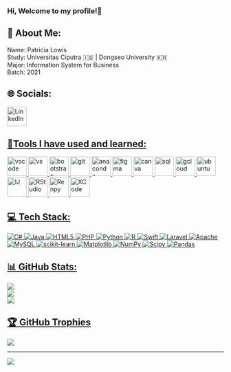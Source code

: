 ### Hi, Welcome to my profile!👋
<!--
## Skils and Experience
* 💻 HTML, CSS, JavaScript, Laravel, SQL, PHP, C#, R
* 📈 Tableau, Excel, Spreadsheet
* 📱 Swift
* 🖌️ Figma, Canva
![Patricia's GitHub stats](https://github-readme-stats.vercel.app/api?username=P1X3L07&show_icons=true&hide=contribs,prs&cache_seconds=86400&theme=ambient_gradient)
-->
## 💫 About Me:
<p align="left">
Name: Patricia Lowis <br> Study: Universitas Ciputra 🇮🇩 | Dongseo University 🇰🇷 <br> Major: Information System for Business <br>Batch: 2021
</p>

## 🌐 Socials:
<p align="left">
<a href="https://linkedin.com/in/PatriciaLowis "><img src="https://cdn.jsdelivr.net/gh/devicons/devicon@latest/icons/linkedin/linkedin-original.svg" alt="LinkedIn" width="45" height="45"/>

## 🚀Tools I have used and learned:
<p align="left">
<img src="https://cdn.jsdelivr.net/gh/devicons/devicon@latest/icons/vscode/vscode-original.svg" alt="vscode" width="45" height="45" />
<img src="https://cdn.jsdelivr.net/gh/devicons/devicon@latest/icons/visualstudio/visualstudio-original.svg" alt="vs" width="45" height="45" />
<img src="https://cdn.jsdelivr.net/gh/devicons/devicon@latest/icons/bootstrap/bootstrap-original.svg" alt="bootstrap" width="45" height="45"/>
<img src="https://cdn.jsdelivr.net/gh/devicons/devicon@latest/icons/git/git-original.svg" alt="git" width="45" height="45"/>
<img src="https://cdn.jsdelivr.net/gh/devicons/devicon@latest/icons/anaconda/anaconda-original.svg" alt="anaconda" width="45" height="45"/>
<img src="https://cdn.jsdelivr.net/gh/devicons/devicon@latest/icons/figma/figma-original.svg" alt="figma" width="45" height="45"/>
<img src="https://cdn.jsdelivr.net/gh/devicons/devicon@latest/icons/canva/canva-original.svg" alt="canva" width="45" height="45"/>
<img src="https://cdn.jsdelivr.net/gh/devicons/devicon@latest/icons/mysql/mysql-original-wordmark.svg" alt="sql" width="45" height="45"/>
<img src="https://cdn.jsdelivr.net/gh/devicons/devicon@latest/icons/googlecloud/googlecloud-original.svg" alt="gcloud" width="45" height="45"/>
<img src="https://cdn.jsdelivr.net/gh/devicons/devicon@latest/icons/ubuntu/ubuntu-original.svg" alt="ubuntu" width="45" height="45"/>
<img src="https://cdn.jsdelivr.net/gh/devicons/devicon@latest/icons/intellij/intellij-original.svg" alt="IJ" width="45" height="45"/>
<img src="https://cdn.jsdelivr.net/gh/devicons/devicon@latest/icons/r/r-original.svg" alt="RStudio" width="45" height="45"/>
<img src="https://cdn.jsdelivr.net/gh/devicons/devicon@latest/icons/renpy/renpy-original.svg" alt="Renpy" width="45" height="45"/>
<img src="https://cdn.jsdelivr.net/gh/devicons/devicon@latest/icons/xcode/xcode-original.svg" alt="XCode" width="45" height="45"/>
</p>
          

## 💻 Tech Stack:
![C#](https://img.shields.io/badge/c%23-%23239120.svg?style=for-the-badge&logo=csharp&logoColor=white) ![Java](https://img.shields.io/badge/java-%23ED8B00.svg?style=for-the-badge&logo=openjdk&logoColor=white) ![HTML5](https://img.shields.io/badge/html5-%23E34F26.svg?style=for-the-badge&logo=html5&logoColor=white) ![PHP](https://img.shields.io/badge/php-%23777BB4.svg?style=for-the-badge&logo=php&logoColor=white) ![Python](https://img.shields.io/badge/python-3670A0?style=for-the-badge&logo=python&logoColor=ffdd54) ![R](https://img.shields.io/badge/r-%23276DC3.svg?style=for-the-badge&logo=r&logoColor=white) ![Swift](https://img.shields.io/badge/swift-F54A2A?style=for-the-badge&logo=swift&logoColor=white) ![Laravel](https://img.shields.io/badge/laravel-%23FF2D20.svg?style=for-the-badge&logo=laravel&logoColor=white) ![Apache](https://img.shields.io/badge/apache-%23D42029.svg?style=for-the-badge&logo=apache&logoColor=white) ![MySQL](https://img.shields.io/badge/mysql-4479A1.svg?style=for-the-badge&logo=mysql&logoColor=white) ![scikit-learn](https://img.shields.io/badge/scikit--learn-%23F7931E.svg?style=for-the-badge&logo=scikit-learn&logoColor=white) ![Matplotlib](https://img.shields.io/badge/Matplotlib-%23ffffff.svg?style=for-the-badge&logo=Matplotlib&logoColor=black) ![NumPy](https://img.shields.io/badge/numpy-%23013243.svg?style=for-the-badge&logo=numpy&logoColor=white) ![Scipy](https://img.shields.io/badge/SciPy-%230C55A5.svg?style=for-the-badge&logo=scipy&logoColor=%white) ![Pandas](https://img.shields.io/badge/pandas-%23150458.svg?style=for-the-badge&logo=pandas&logoColor=white)
## 📊 GitHub Stats:
![](https://github-readme-stats.vercel.app/api?username=P1X3L07&theme=midnight-purple&hide_border=true&include_all_commits=true&count_private=true)<br/>
![](https://github-readme-streak-stats.herokuapp.com/?user=P1X3L07&theme=midnight-purple&hide_border=true)<br/>
![](https://github-readme-stats.vercel.app/api/top-langs/?username=P1X3L07&theme=midnight-purple&hide_border=true&include_all_commits=true&count_private=true&layout=compact)

## 🏆 GitHub Trophies
![](https://github-profile-trophy.vercel.app/?username=P1X3L07&theme=radical&no-frame=true&no-bg=false&margin-w=4)

---
[![](https://visitcount.itsvg.in/api?id=P1X3L07&icon=9&color=11)](https://visitcount.itsvg.in)
